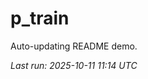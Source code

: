 # p_train

Auto-updating README demo.

<!--START_SECTION:status-->
_Last run: 2025-10-11 11:14 UTC_
<!--END_SECTION:status-->































































































































































































































































































































































































































































































































































































































































































































































































































































































































































































































































































































































































































